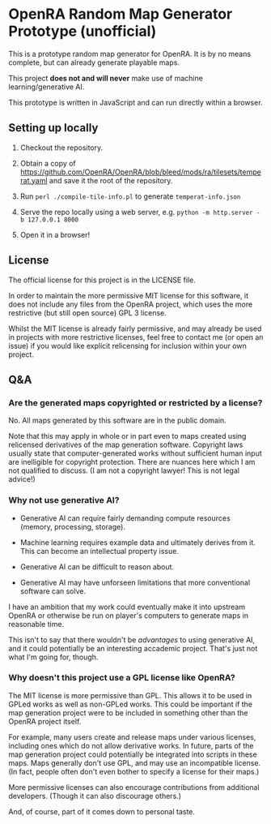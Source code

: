 # OpenRA Random Map Generator Prototype (unofficial)

This is a prototype random map generator for OpenRA. It is by no means complete,
but can already generate playable maps.

This project **does not and will never** make use of machine learning/generative AI.

This prototype is written in JavaScript and can run directly within a browser.

## Setting up locally

1. Checkout the repository.

2. Obtain a copy of https://github.com/OpenRA/OpenRA/blob/bleed/mods/ra/tilesets/temperat.yaml and save it the root of the repository.

3. Run `perl ./compile-tile-info.pl` to generate `temperat-info.json`

4. Serve the repo locally using a web server, e.g. `python -m http.server -b 127.0.0.1 8000`

5. Open it in a browser!

## License

The official license for this project is in the LICENSE file.

In order to maintain the more permissive MIT license for this software, it does
not include any files from the OpenRA project, which uses the more restrictive
(but still open source) GPL 3 license.

Whilst the MIT license is already fairly permissive, and may already be used in
projects with more restrictive licenses, feel free to contact me (or open an
issue) if you would like explicit relicensing for inclusion within your own
project.

## Q&A

### Are the generated maps copyrighted or restricted by a license?

No. All maps generated by this software are in the public domain.

Note that this may apply in whole or in part even to maps created using
relicensed derivatives of the map generation software. Copyright laws usually
state that computer-generated works without sufficient human input are
inelligible for copyright protection. There are nuances here which I am not
qualified to discuss. (I am not a copyright lawyer! This is not legal advice!)

### Why not use generative AI?

- Generative AI can require fairly demanding compute resources (memory,
  processing, storage).

- Machine learning requires example data and ultimately derives from it. This
  can become an intellectual property issue.

- Generative AI can be difficult to reason about.

- Generative AI may have unforseen limitations that more conventional software can solve.

I have an ambition that my work could eventually make it into upstream OpenRA or
otherwise be run on player's computers to generate maps in reasonable time.

This isn't to say that there wouldn't be _advantages_ to using generative AI,
and it could potentially be an interesting accademic project. That's just not
what I'm going for, though.

### Why doesn't this project use a GPL license like OpenRA?

The MIT license is more permissive than GPL. This allows it to be used in GPLed
works as well as non-GPLed works. This could be important if the map generation
project were to be included in something other than the OpenRA project itself.

For example, many users create and release maps under various licenses,
including ones which do not allow derivative works. In future, parts of the map
generation project could potentially be integrated into scripts in these
maps. Maps generally don't use GPL, and may use an incompatible license. (In
fact, people often don't even bother to specify a license for their maps.)

More permissive licenses can also encourage contributions from additional
developers. (Though it can also discourage others.)

And, of course, part of it comes down to personal taste.
